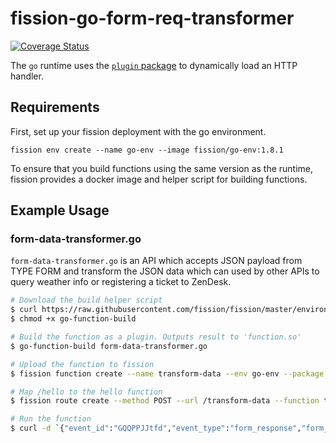 # fission-go-form-req-transformer
[![Coverage Status](https://coveralls.io/repos/github/OpenIndustryCloud/fission-go-form-req-transformer/badge.svg?branch=master)](https://coveralls.io/github/OpenIndustryCloud/fission-go-form-req-transformer?branch=master)

The `go` runtime uses the [`plugin` package](https://golang.org/pkg/plugin/) to dynamically load an HTTP handler.

## Requirements

First, set up your fission deployment with the go environment.

```
fission env create --name go-env --image fission/go-env:1.8.1
```

To ensure that you build functions using the same version as the
runtime, fission provides a docker image and helper script for
building functions.

## Example Usage

### form-data-transformer.go

`form-data-transformer.go` is an API which accepts JSON payload from TYPE FORM and transform the JSON data which can used by other APIs to query weather info or registering a ticket to ZenDesk.

```bash
# Download the build helper script
$ curl https://raw.githubusercontent.com/fission/fission/master/environments/go/builder/go-function-build > go-function-build
$ chmod +x go-function-build

# Build the function as a plugin. Outputs result to 'function.so'
$ go-function-build form-data-transformer.go

# Upload the function to fission
$ fission function create --name transform-data --env go-env --package function.so

# Map /hello to the hello function
$ fission route create --method POST --url /transform-data --function transform-data

# Run the function
$ curl -d `{"event_id":"GQQPPJJtfd","event_type":"form_response","form_response":{"form_id":"krCLZ1","token":"4","submitted_at":"2017-11-06T10:25:13Z","hidden":{"email":"a@b.com,"name":"xxxxx","phone":"xxxxx","policy":"xxxxx"},"definition":{"id":"krCLZ1","title":"TV claim","fields":[{"id":"XdVgAjnucXRP","title":"Was there a theft or a deliberate event by a 3rd party?","type":"yes_no","allow_multiple_selections":false,"allow_other_choice":false},{"id":"AZbSqcXTKlED","title":"Please enter a  crime/loss reference number.","type":"short_text","allow_multiple_selections":false,"allow_other_choice":false},{"id":"63241151","title":"Please upload a detailed image of the damage","type":"file_upload","allow_multiple_selections":false,"allow_other_choice":false},{"id":"63241244","title":"Please upload any photos of proof of purchase / ownership / box / receipt","type":"file_upload","allow_multiple_selections":false,"allow_other_choice":false},{"id":"63241572","title":"Are you aware of anything else relevant to your claim that you would like to advise us of at this stage?","type":"long_text","allow_multiple_selections":false,"allow_other_choice":false},{"id":"63241542","title":"If you have any other insurance or warranties covering your TV, please advise us of the company name.","type":"short_text","allow_multiple_selections":false,"allow_other_choice":false},{"id":"63241330","title":"When did the incident happen?","type":"date","allow_multiple_selections":false,"allow_other_choice":false},{"id":"QYabj3uz2gs9","title":"In as much detail as possible, please provide a full written account of what has happened to your TV, including where it happened.","type":"long_text","allow_multiple_selections":false,"allow_other_choice":false},{"id":"WwzqHPb0K9Wv","title":"Make of the TV","type":"short_text","allow_multiple_selections":false,"allow_other_choice":false},{"id":"u2dzBoYFjbRA","title":"Serial number of the TV","type":"short_text","allow_multiple_selections":false,"allow_other_choice":false},{"id":"63241939","title":"We have made the following assumptions about your property, you and anyone living with you","type":"legal","allow_multiple_selections":false,"allow_other_choice":false},{"id":"lGCVB9tse6Re","title":"Model number of the TV","type":"short_text","allow_multiple_selections":false,"allow_other_choice":false},{"id":"XiKbgOrX1OAp","title":"Do you still have the TV in your possession?","type":"yes_no","allow_multiple_selections":false,"allow_other_choice":false},{"id":"63391165","title":"What was the purchase price of the TV?","type":"number","allow_multiple_selections":false,"allow_other_choice":false}]},"answers":[{"type":"boolean","boolean":true,"field":{"id":"XdVgAjnucXRP","type":"yes_no"}},{"type":"text","text":"DU00000000","field":{"id":"AZbSqcXTKlED","type":"short_text"}},{"type":"file_url","file_url":"https://admin.typeform.com/form/results/file/download/krCLZ1/63241151/97750857a9d3-22228398_888332207989782_5676320169463975335_n.jpg","field":{"id":"63241151","type":"file_upload"}},{"type":"file_url","file_url":"https://admin.typeform.com/form/results/file/download/krCLZ1/63241244/e6cc84865de7-22405371_888332421323094_6861338905885136899_n.jpg","field":{"id":"63241244","type":"file_upload"}},{"type":"text","text":"None","field":{"id":"63241572","type":"long_text"}},{"type":"text","text":"None","field":{"id":"63241542","type":"short_text"}},{"type":"date","date":"2017-10-01","field":{"id":"63241330","type":"date"}},{"type":"text","text":"what happened","field":{"id":"QYabj3uz2gs9","type":"long_text"}},{"type":"text","text":"LG","field":{"id":"WwzqHPb0K9Wv","type":"short_text"}},{"type":"text","text":"SerialNo","field":{"id":"u2dzBoYFjbRA","type":"short_text"}},{"type":"boolean","boolean":true,"field":{"id":"63241939","type":"legal"}},{"type":"text","text":"ModelNo","field":{"id":"lGCVB9tse6Re","type":"short_text"}},{"type":"boolean","boolean":true,"field":{"id":"XiKbgOrX1OAp","type":"yes_no"}},{"type":"number","number":20000,"field":{"id":"63391165","type":"number"}}]}}` -H "Content-Type: application/json" -X POST http://$FISSION_ROUTER/transform-data


```
